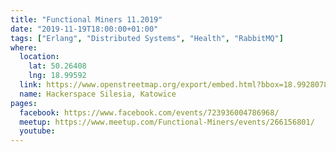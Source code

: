 ```yaml
---
title: "Functional Miners 11.2019"
date: "2019-11-19T18:00:00+01:00"
tags: ["Erlang", "Distributed Systems", "Health", "RabbitMQ"]
where:
  location:
    lat: 50.26408
    lng: 18.99592
  link: https://www.openstreetmap.org/export/embed.html?bbox=18.992807865142826%2C50.263001078887285%2C18.998993039131168%2C50.265159763081904&layer=mapnik&marker=50.264079575913314%2C18.995900452136993
  name: Hackerspace Silesia, Katowice
pages:
  facebook: https://www.facebook.com/events/723936004786968/
  meetup: https://www.meetup.com/Functional-Miners/events/266156801/
  youtube:
---
```


<section>
  <schedule>
    <person-profile
      avatar="alicja_mentel.jpg"
      name="Alicja Mentel"
      bio="Physiotherapist"
      title="How to find a Blue Zone behind a desk? How to work better and live longer."
      abstract="They say that “sitting is the new smoking”. Some researchers even say that prolonged sitting is worse than smoking and at the same time sitting is every programmer’s bread and butter. Is acceptance of these facts the only thing we can do? What about saying NO to the sedentary world and start working more effectively, without pain and at the same time stay healthy and live longer...<br/><br/> In this presentation I’ll say about main ingredient of longevity, a few facts on how our spine functions and about issues brought by “the new smoking”. I’ll also make an attempt to answer a question: what to do to survive in the sitting world.<br/><br/> In an hour we won’t quit smoking but it’s enough time to broaden horizons and get inspired to start caring more about our body that we chain to our desks for long hours."
      social='{ "www": "http://projektkregoslup.pl/omnie" }'>
    </person-profile>
    <person-profile
      avatar="szymon_mentel.jpeg"
      name="Szymon Mentel"
      bio="Erlang/Elxir Consultant and Trainer"
      title="How microservices talk to each other? Can RabbitMQ help them to talk more effectively?"
      abstract="In the microservices architecture there’s a need for communication between the services. The communication can be based on different patterns depending on the needs.<br/><br/> This presentation will be an overview of the micro services integration patterns and will attempt to answer the question when and why RabbitMQ will be good choice for implementing some of these patterns."
      social='{ "twitter": "https://twitter.com/szymonmentel", "www": "https://szkolarabbita.pl/", "github": "https://github.com/mentels" }'>
    </person-profile>
  </schedule>
</section>
